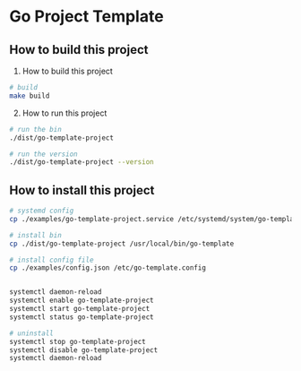 # Go Project Template

## How to build this project

1. How to build this project

```bash
# build
make build
```

2. How to run this project

```bash
# run the bin
./dist/go-template-project

# run the version
./dist/go-template-project --version
```

## How to install this project

```bash
# systemd config
cp ./examples/go-template-project.service /etc/systemd/system/go-template.service

# install bin
cp ./dist/go-template-project /usr/local/bin/go-template

# install config file
cp ./examples/config.json /etc/go-template.config


systemctl daemon-reload
systemctl enable go-template-project
systemctl start go-template-project
systemctl status go-template-project

# uninstall
systemctl stop go-template-project
systemctl disable go-template-project
systemctl daemon-reload
```

